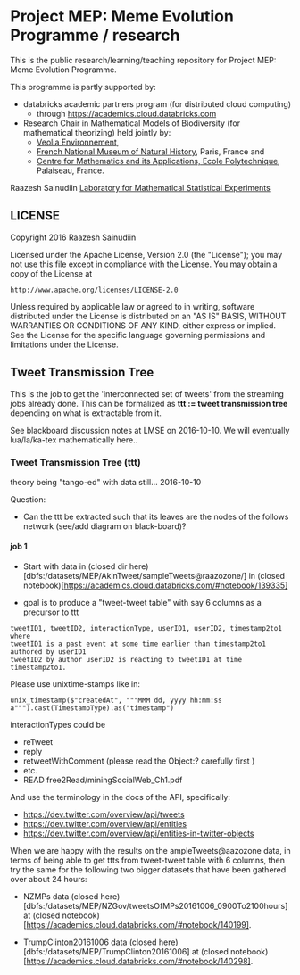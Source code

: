 # Project MEP: Meme Evolution Programme / research

This is the public research/learning/teaching repository for Project MEP: Meme Evolution Programme.

This programme is partly supported by:

* databricks academic partners program (for distributed cloud computing) 
	* through https://academics.cloud.databricks.com
* Research Chair in Mathematical Models of Biodiversity (for mathematical theorizing) held jointly by:
	* [Veolia Environnement](http://en.wikipedia.org/wiki/Veolia_Environnement), 
	* [French National Museum of Natural History](http://www.mnhn.fr/fr), Paris, France and 
	* [Centre for Mathematics and its Applications, Ecole Polytechnique](http://www.cmap.polytechnique.fr/), Palaiseau, France.

Raazesh Sainudiin
[Laboratory for Mathematical Statistical Experiments](http://lamastex.org)

## LICENSE

Copyright 2016 Raazesh Sainudiin 

Licensed under the Apache License, Version 2.0 (the "License");
you may not use this file except in compliance with the License.
You may obtain a copy of the License at

    http://www.apache.org/licenses/LICENSE-2.0

Unless required by applicable law or agreed to in writing, software
distributed under the License is distributed on an "AS IS" BASIS,
WITHOUT WARRANTIES OR CONDITIONS OF ANY KIND, either express or implied.
See the License for the specific language governing permissions and
limitations under the License.


## Tweet Transmission Tree

This is the job to get the 'interconnected set of tweets' from the streaming jobs already done. This can be formalized as **ttt := tweet transmission tree** depending on what is extractable from it.

See blackboard discussion notes at LMSE on 2016-10-10. 
We will eventually lua/la/ka-tex mathematically here..

### Tweet Transmission Tree (ttt)

theory being "tango-ed" with data still... 2016-10-10

Question:

* Can the ttt be extracted such that its leaves are the nodes of the follows network (see/add diagram on black-board)?

#### job 1

* Start with data in (closed dir here)[dbfs:/datasets/MEP/AkinTweet/sampleTweets@raazozone/] in (closed notebook)[https://academics.cloud.databricks.com/#notebook/139335]

* goal is to produce a "tweet-tweet table" with say 6 columns as a precursor to ttt

```
tweetID1, tweetID2, interactionType, userID1, userID2, timestamp2to1
where
tweetID1 is a past event at some time earlier than timestamp2to1 authored by userID1
tweetID2 by author userID2 is reacting to tweetID1 at time timestamp2to1.
```

Please use unixtime-stamps like in:
```
unix_timestamp($"createdAt", """MMM dd, yyyy hh:mm:ss a""").cast(TimestampType).as("timestamp")
```
interactionTypes could be
* reTweet
* reply
* retweetWithComment (please read the Object:? carefully first )
* etc.
* READ free2Read/miningSocialWeb\_Ch1.pdf

And use the terminology in the docs of the API, specifically:
* https://dev.twitter.com/overview/api/tweets
* https://dev.twitter.com/overview/api/entities
* https://dev.twitter.com/overview/api/entities-in-twitter-objects

When we are happy with the results on the ampleTweets@aazozone data, in terms of being able to get ttts from tweet-tweet table with 6 columns, 
then try the same for the following two bigger datasets that have been gathered over about 24 hours:

* NZMPs data (closed here)[dbfs:/datasets/MEP/NZGov/tweetsOfMPs20161006\_0900To2100hours] at (closed notebook)[https://academics.cloud.databricks.com/#notebook/140199].

* TrumpClinton20161006 data (closed here)[dbfs:/datasets/MEP/TrumpClinton20161006] at (closed notebook)[https://academics.cloud.databricks.com/#notebook/140298].



